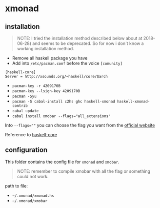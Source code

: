# xmonad

## installation

> NOTE: I tried the installation method described below about at 2018-06-28) and
> seems to be deprecated. So for now i don't know a working installation method.

- Remove all haskell package you have
- Add into `/etc/pacman.conf` before the voice `[comunity]`
```
[haskell-core]
Server = http://xsounds.org/~haskell/core/$arch
```
- `pacman-key -r 4209170B`
- `pacman-key --lsign-key 4209170B`
- `pacman -Syu`
- `pacman -S cabal-install c2hs ghc haskell-xmonad haskell-xmonad-contrib`
- `cabal update`
- `cabal install xmobar --flags="all_extensions"`

Into `--flags=""` you can choose the flag you want from the [official
website](http://projects.haskell.org/xmobar/#using-cabal-install)

Reference to
[haskell-core](https://wiki.archlinux.org/index.php/ArchHaskell#haskell-core)

## configuration

This folder contains the config file for `xmonad` and `xmobar`.

> NOTE: remember to compile xmobar with all the flag or something could not
> work.

path to file:
- `~/.xmonad/xmonad.hs`
- `~/.xmonad/xmobar`
